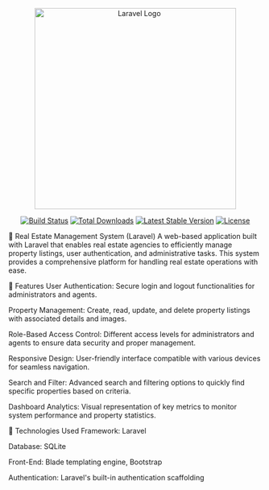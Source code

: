 <p align="center"><a href="https://laravel.com" target="_blank"><img src="https://raw.githubusercontent.com/laravel/art/master/logo-lockup/5%20SVG/2%20CMYK/1%20Full%20Color/laravel-logolockup-cmyk-red.svg" width="400" alt="Laravel Logo"></a></p>

<p align="center">
<a href="https://github.com/laravel/framework/actions"><img src="https://github.com/laravel/framework/workflows/tests/badge.svg" alt="Build Status"></a>
<a href="https://packagist.org/packages/laravel/framework"><img src="https://img.shields.io/packagist/dt/laravel/framework" alt="Total Downloads"></a>
<a href="https://packagist.org/packages/laravel/framework"><img src="https://img.shields.io/packagist/v/laravel/framework" alt="Latest Stable Version"></a>
<a href="https://packagist.org/packages/laravel/framework"><img src="https://img.shields.io/packagist/l/laravel/framework" alt="License"></a>
</p>

🏡 Real Estate Management System (Laravel)
A web-based application built with Laravel that enables real estate agencies to efficiently manage property listings, user authentication, and administrative tasks. This system provides a comprehensive platform for handling real estate operations with ease.

🔧 Features
User Authentication: Secure login and logout functionalities for administrators and agents.

Property Management: Create, read, update, and delete property listings with associated details and images.

Role-Based Access Control: Different access levels for administrators and agents to ensure data security and proper management.

Responsive Design: User-friendly interface compatible with various devices for seamless navigation.

Search and Filter: Advanced search and filtering options to quickly find specific properties based on criteria.

Dashboard Analytics: Visual representation of key metrics to monitor system performance and property statistics.

🚀 Technologies Used
Framework: Laravel

Database: SQLite

Front-End: Blade templating engine, Bootstrap

Authentication: Laravel's built-in authentication scaffolding
